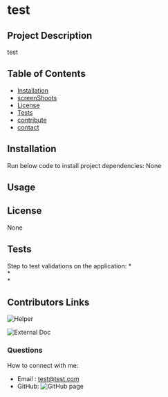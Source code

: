 # test 
  ## Project Description
  test

  ## Table of Contents

  * [Installation](#Installation)
  * [screenShoots](#Usage)
  * [License](#License)
  * [Tests](#Tests)
  * [contribute](#Contributors-Links)
  * [contact](#Questions)
  
  ## Installation
  Run below code to install project dependencies:
  None

  ## Usage
  
  

  ## License
  None

  ## Tests
  Step to test validations on the application:
  *  
  *  
  *  
  
  ## Contributors Links
  ![Helper](https://www.w3schools.com/)


  ![External Doc]()
  
  ### Questions
  How to connect with me: 
  * Email : test@test.com
  * GitHub: ![GitHub page](None)
